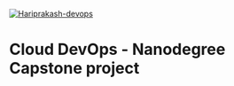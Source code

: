 [![Hariprakash-devops](https://circleci.com/gh/Hariprakash-devops/project-4.svg?style=svg)](https://app.circleci.com/pipelines/github/Hariprakash-devops/project-4)

# Cloud DevOps - Nanodegree Capstone project
